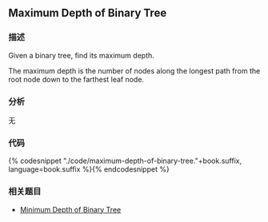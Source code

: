 ## Maximum Depth of Binary Tree


### 描述

Given a binary tree, find its maximum depth.

The maximum depth is the number of nodes along the longest path from the root node down to the farthest leaf node.


### 分析

无

### 代码

{% codesnippet "./code/maximum-depth-of-binary-tree."+book.suffix, language=book.suffix %}{% endcodesnippet %}


### 相关题目


* [Minimum Depth of Binary Tree](minimum-depth-of-binary-tree.md)
